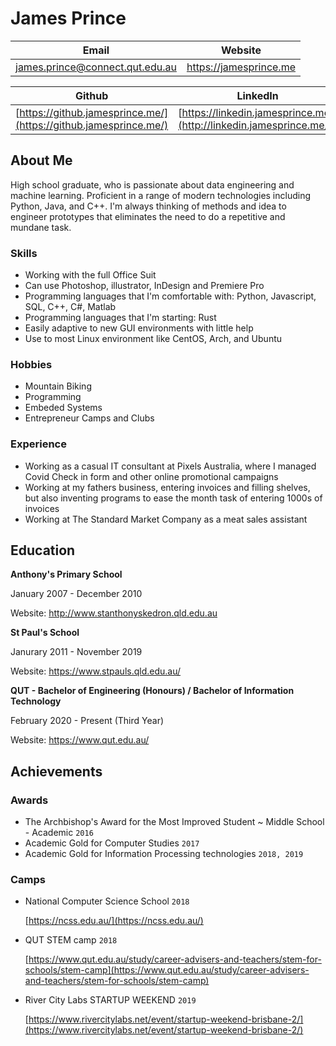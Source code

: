 # James Prince
| Email                           | Website                |
| ------------------------------- | ---------------------- |
| james.prince@connect.qut.edu.au | https://jamesprince.me |

| Github                                                       | LinkedIn                                                     |
| ------------------------------------------------------------ | ------------------------------------------------------------ |
| [https://github.jamesprince.me/](https://github.jamesprince.me/) | [https://linkedin.jamesprince.me/](http://linkedin.jamesprince.me/) |

## About Me

High school graduate, who is passionate about data engineering and machine learning. Proficient in a range of modern technologies including Python, Java, and C++. I'm always thinking of methods and idea to engineer prototypes that eliminates the need to do a repetitive and mundane task.  


### Skills

- Working with the full Office Suit
- Can use Photoshop, illustrator, InDesign and Premiere Pro
- Programming languages that I'm comfortable with: Python, Javascript, SQL, C++, C#, Matlab
- Programming languages that I'm starting: Rust
- Easily adaptive to new GUI environments with little help  
- Use to most Linux environment like CentOS, Arch, and Ubuntu

### Hobbies

- Mountain Biking
- Programming
- Embeded Systems
- Entrepreneur Camps and Clubs

### Experience

- Working as a casual IT consultant at Pixels Australia, where I managed Covid Check in form and other online promotional campaigns
- Working at my fathers business, entering invoices and filling shelves, but also inventing programs to ease the month task of entering 1000s of invoices
- Working at The Standard Market Company as a meat sales assistant

## Education

**Anthony's Primary School**

January 2007 - December 2010

Website: http://www.stanthonyskedron.qld.edu.au

**St Paul's School**

Janurary 2011 - November 2019

Website: https://www.stpauls.qld.edu.au/

**QUT - Bachelor of Engineering (Honours) / Bachelor of Information Technology**

February 2020 - Present (Third Year)

Website: https://www.qut.edu.au/

## Achievements

### Awards

- The Archbishop's Award for the Most Improved Student ~ Middle School - Academic `2016`
- Academic Gold for Computer Studies `2017`
- Academic Gold for Information Processing technologies `2018, 2019`

### Camps

- National Computer Science School `2018`

  [https://ncss.edu.au/](https://ncss.edu.au/)

- QUT STEM camp `2018`

  [https://www.qut.edu.au/study/career-advisers-and-teachers/stem-for-schools/stem-camp](https://www.qut.edu.au/study/career-advisers-and-teachers/stem-for-schools/stem-camp)

- River City Labs STARTUP WEEKEND `2019`

  [https://www.rivercitylabs.net/event/startup-weekend-brisbane-2/](https://www.rivercitylabs.net/event/startup-weekend-brisbane-2/)
